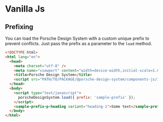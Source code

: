 # Vanilla Js

<TableOfContents></TableOfContents>

## Prefixing

You can load the Porsche Design System with a custom unique prefix to prevent conflicts. Just pass the prefix as a
parameter to the `load` method.

```html
<!DOCTYPE html>
<html lang="en">
  <head>
    <meta charset="utf-8" />
    <meta name="viewport" content="width=device-width,initial-scale=1.0" />
    <title>Porsche Design System</title>
    <script src="PATH/TO/PACKAGE/@porsche-design-system/components-js/index.js"></script>
  </head>
  <body>
    <script type="text/javascript">
      porscheDesignSystem.load({ prefix: 'sample-prefix' });
    </script>
    <sample-prefix-p-heading variant="heading-1">Some text</sample-prefix-p-heading>
  </body>
</html>
```
